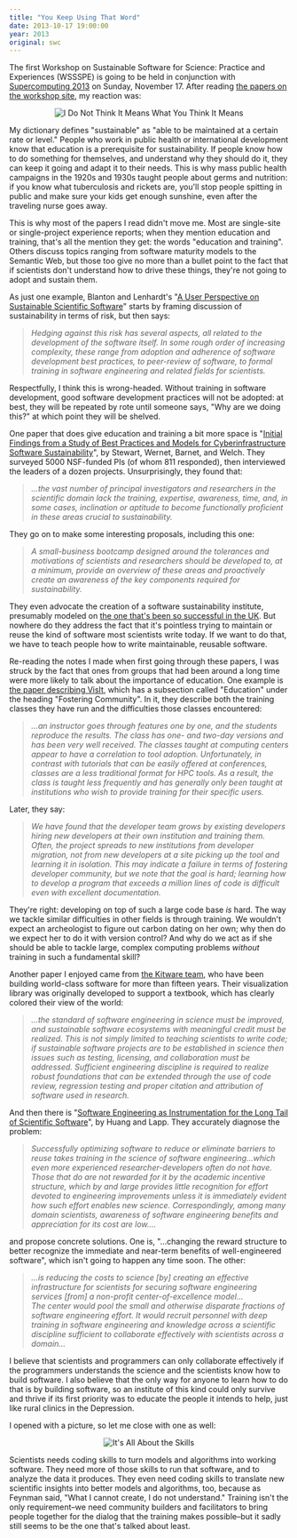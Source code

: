 ```yaml
---
title: "You Keep Using That Word"
date: 2013-10-17 19:00:00
year: 2013
original: swc
---
```

<p>
  The first Workshop on Sustainable Software for Science: Practice and Experiences (WSSSPE)
  is going to be held in conjunction with <a href="http://sc13.supercomputing.org/">Supercomputing 2013</a>
  on Sunday, November 17.
  After reading
  <a href="http://wssspe.researchcomputing.org.uk/contributions/">the papers on the workshop site</a>,
  my reaction was:
</p>
<div align="center">
  <img src="{{'/files/2013/10/inigo.png' | relative_url}}" alt="I Do Not Think It Means What You Think It Means" />
</div>
<p>
  My dictionary defines "sustainable" as
  "able to be maintained at a certain rate or level."
  People who work in public health or international development know that
  education is a prerequisite for sustainability.
  If people know how to do something for themselves,
  and understand why they should do it,
  they can keep it going and adapt it to their needs.
  This is why mass public health campaigns in the 1920s and 1930s
  taught people about germs and nutrition:
  if you know what tuberculosis and rickets are,
  you'll stop people spitting in public
  and make sure your kids get enough sunshine,
  even after the traveling nurse goes away.
</p>
<p>
  This is why most of the papers I read didn't move me.
  Most are single-site or single-project experience reports;
  when they mention education and training,
  that's all the mention they get:
  the words "education and training".
  Others discuss topics ranging from software maturity models to the Semantic Web,
  but those too give no more than a bullet point to the fact that
  if scientists don't understand how to drive these things,
  they're not going to adopt and sustain them.
</p>
<p>
  As just one example,
  Blanton and Lenhardt's
  "<a href="http://dx.doi.org/10.6084/m9.figshare.789028">A User Perspective on Sustainable Scientific Software</a>"
  starts by framing discussion of sustainability in terms of risk,
  but then says:
</p>
<blockquote><em>
  Hedging against this risk has several aspects, all related to the
  development of the software itself. In some rough order of
  increasing complexity, these range from adoption and adherence of
  software development best practices, to peer-review of software, to
  formal training in software engineering and related fields for
  scientists.
</em></blockquote>
<p>
  Respectfully,
  I think this is wrong-headed.
  Without training in software development,
  good software development practices will not be adopted:
  at best,
  they will be repeated by rote until someone says,
  "Why are we doing this?"
  at which point they will be shelved.
</p>
<p>
  One paper that does give education and training a bit more space is
  "<a href="http://arxiv.org/abs/1309.1817">Initial Findings from a Study of Best Practices and Models for Cyberinfrastructure Software Sustainability</a>",
  by Stewart, Wernet, Barnet, and Welch.
  They surveyed 5000 NSF-funded PIs (of whom 811 responded),
  then interviewed the leaders of a dozen projects.
  Unsurprisingly, they found that:
</p>
<blockquote><em>
  ...the vast number of principal investigators and researchers in the
  scientific domain lack the training, expertise, awareness, time,
  and, in some cases, inclination or aptitude to become functionally
  proficient in these areas crucial to sustainability.
</em></blockquote>
<p>
  They go on to make some interesting proposals,
  including this one:
</p>
<blockquote><em>
  A small-business bootcamp designed around the tolerances and
  motivations of scientists and researchers should be developed to, at
  a minimum, provide an overview of these areas and proactively create
  an awareness of the key components required for sustainability.
</em></blockquote>
<p>
  They even advocate the creation of a software sustainability institute,
  presumably modeled on <a href="http://www.software.ac.uk/">the one that's been so successful in the UK</a>.
  But nowhere do they address the fact that
  it's pointless trying to maintain or reuse the kind of software most scientists write today.
  If we want to do that,
  we have to teach people how to write maintainable, reusable software.
</p>
<p>
  Re-reading the notes I made when first going through these papers,
  I was struck by the fact that
  ones from groups that had been around a long time
  were more likely to talk about the importance of education.
  One example is <a href="http://arxiv.org/abs/1309.1796">the paper describing VisIt</a>,
  which has a subsection called "Education" under the heading "Fostering Community".
  In it,
  they describe both the training classes they have run
  and the difficulties those classes encountered:
</p>
<blockquote><em>
  ...an instructor goes through features one by one, and
  the students reproduce the results. The class has one- and two-day
  versions and has been very well received. The classes taught at
  computing centers appear to have a correlation to tool
  adoption. Unfortunately, in contrast with tutorials that can be
  easily offered at conferences, classes are a less traditional format
  for HPC tools. As a result, the class is taught less frequently and
  has generally only been taught at institutions who wish to provide
  training for their specific users.
</em></blockquote>
<p>
  Later, they say:
</p>
<blockquote><em>
  We have found that the developer team grows by existing developers
  hiring new developers at their own institution and training
  them. Often, the project spreads to new institutions from developer
  migration, not from new developers at a site picking up the tool and
  learning it in isolation. This may indicate a failure in terms of
  fostering developer community, but we note that the goal is hard;
  learning how to develop a program that exceeds a million lines of
  code is difficult even with excellent documentation.
</em></blockquote>
<p>
  They're right:
  developing on top of such a large code base <em>is</em> hard.
  The way we tackle similar difficulties in other fields is through training.
  We wouldn't expect an archeologist to figure out carbon dating on her own;
  why then do we expect her to do it with version control?
  And why do we act as if she should be able to tackle large, complex computing problems
  <em>without</em> training in such a fundamental skill?
</p>
<p>
  Another paper I enjoyed came from
  <a href="http://dx.doi.org/10.6084/m9.figshare.790756">the Kitware team</a>,
  who have been building world-class software for more than fifteen years.
  Their visualization library was originally developed to support a textbook,
  which has clearly colored their view of the world:
</p>
<blockquote><em>
  ...the standard of software engineering in science must be improved,
  and sustainable software ecosystems with meaningful credit must be
  realized. This is not simply limited to teaching scientists to write
  code; if sustainable software projects are to be established in
  science then issues such as testing, licensing, and collaboration
  must be addressed. Sufficient engineering discipline is required to
  realize robust foundations that can be extended through the use of
  code review, regression testing and proper citation and attribution
  of software used in research.
</em></blockquote>
<p>
  And then there is
  "<a href="http://dx.doi.org/10.6084/m9.figshare.791560">Software Engineering as Instrumentation for the Long Tail of Scientific Software</a>",
  by Huang and Lapp.
  They accurately diagnose the problem:
</p>
<blockquote><em>
  Successfully
  optimizing software to reduce or eliminate barriers to reuse takes
  training in the science of software engineering...which even more
  experienced researcher-developers often do not have. Those that do
  are not rewarded for it by the academic incentive structure, which
  by and large provides little recognition for effort devoted to
  engineering improvements unless it is immediately evident how such
  effort enables new science. Correspondingly, among many domain
  scientists, awareness of software engineering benefits and
  appreciation for its cost are low....
</em></blockquote>
<p>
  and propose concrete solutions.
  One is, "...changing the reward structure to better recognize the
  immediate and near-term benefits of well-engineered software",
  which isn't going to happen any time soon.
  The other:
</p>
<blockquote><em>
  ...is reducing the costs to science [by] creating an
  effective infrastructure for scientists for securing software
  engineering services [from] a non-profit center-of-excellence
  model...
  <br/>
  The center would pool the small and otherwise disparate fractions of
  software engineering effort. It would recruit personnel with deep
  training in software engineering and knowledge across a scientific
  discipline sufficient to collaborate effectively with scientists
  across a domain...
</em></blockquote>
<p>
  I believe that scientists and programmers can only collaborate effectively
  if the programmers understands the science
  and the scientists know how to build software.
  I also believe that the only way for anyone to learn how to do that is by building software,
  so an institute of this kind could only survive and thrive
  if its first priority was to educate the people it intends to help,
  just like rural clinics in the Depression.
</p>
<p>
  I opened with a picture,
  so let me close with one as well:
</p>
<div align="center">
  <img src="{{'/files/2013/10/wssspe-cycle.png' | relative_url}}" alt="It's All About the Skills" />
</div>
<p>
  Scientists needs coding skills to turn models and algorithms into working software.
  They need more of those skills to run that software,
  and to analyze the data it produces.
  They even need coding skills to translate new scientific insights into better models and algorithms,
  too,
  because as Feynman said,
  "What I cannot create, I do not understand."
  Training isn't the only requirement–we need community builders and facilitators
  to bring people together for the dialog that the training makes possible–but
  it sadly still seems to be the one that's talked about least.
</p>
